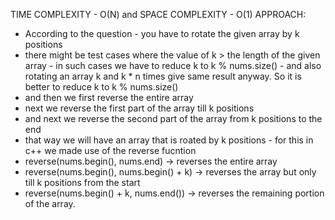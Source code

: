 TIME COMPLEXITY - O(N) and SPACE COMPLEXITY - O(1)
APPROACH:
- According to the question - you have to rotate the given array by k positions
- there might be test cases where the value of k > the length of the given array - in such cases we have to reduce k to k % nums.size() - and also rotating an array k
and k * n times give same result anyway. So it is better to reduce k to k % nums.size()
- and then we first reverse the entire array
- next we reverse the first part of the array till k positions
- and next we reverse the second part of the array from k positions to the end
- that way we will have an array that is roated by k positions - for this in c++ we made use of the reverse fucntion
- reverse(nums.begin(), nums.end) -> reverses the entire array
- reverse(nums.begin(), nums.begin() + k) -> reverses the array but only till k positions from the start
- reverse(nums.begin() + k, nums.end()) -> reverses the remaining portion of the array.
